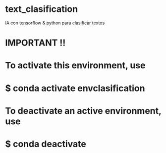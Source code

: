 # text_clasification

IA con tensorflow &amp; python para clasificar textos

# IMPORTANT !!

# To activate this environment, use

#

# $ conda activate envclasification

#

# To deactivate an active environment, use

#

# $ conda deactivate
